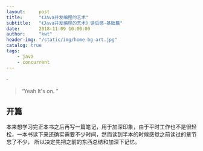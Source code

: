 ```yaml
---
layout:     post
title:      "《Java并发编程的艺术"
subtitle:   "《Java并发编程的艺术》读后感-基础篇"
date:       2018-11-09 10:00:00
author:     "kwt"
header-img: "/static/img/home-bg-art.jpg"
catalog: true
tags:
    - java
    - concurrent
---
```

·
> “Yeah It's on. ”


## 开篇
本来想学习完正本书之后再写一篇笔记，用于加深印象，由于平时工作也不是很轻松，一本书读下来还确实需要不少时间，然而读到半本的时候感觉之前读过的章节忘了不少，
所以决定先把之前的东西总结和加深下记忆。



